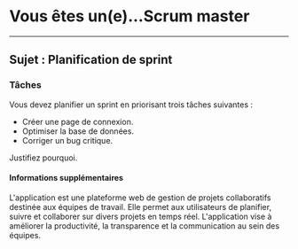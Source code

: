 # Vous êtes un(e)...Scrum master
---
## Sujet : Planification de sprint

### Tâches

Vous devez planifier un sprint en priorisant trois tâches suivantes :
- Créer une page de connexion.
- Optimiser la base de données.
- Corriger un bug critique.

Justifiez pourquoi.

#### Informations supplémentaires
L'application est une plateforme web de gestion de projets collaboratifs destinée aux équipes de travail. Elle permet aux utilisateurs de planifier, suivre et collaborer sur divers projets en temps réel. L'application vise à améliorer la productivité, la transparence et la communication au sein des équipes.
